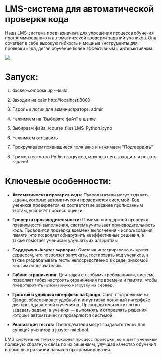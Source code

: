 # LMS-система для автоматической проверки кода

Наша LMS-система предназначена для упрощения процесса обучения программированию и автоматической проверки заданий учеников. Она сочетает в себе высокую гибкость и мощные инструменты для проверки кода, делая обучение более эффективным и интерактивным.

![](https://github.com/romannoff/LMS_system/blob/main/preview/preview.gif)

# Запуск:
1) docker-compose up --build

2) Заходим на сайт http://localhost:8008

3) Пароль и логин для администратора: admin

4) Нажимаем на "Выберите файл" в шапке

5) Выбираем файл ./course_files/LMS_Python.ipynb

6) Нажимаем отправить

7) Прокручиваем появившиеся поля вниз и нажимаем "Подтвердить"

8) Пример тестов по Python загружен, можно в него заходить и решать задачи!

# Ключевые особенности:

- **Автоматическая проверка кода:** Преподаватели могут задавать задачи, которые автоматически проверяются системой. Код учеников проверяется на соответствие заранее прописанным тестам, ускоряет процесс оценки.

- **Проверка производительности:** Помимо стандартной проверки правильности выполнения, система учитывает производительность кода. Проводится проверка времени выполнения и использования памяти, что позволяет обнаружить неэффективные решения, а также помогает ученикам улучшать их алгоритмы.

- **Поддержка Jupyter серверов:** Система интегрирована с Jupyter сервером, что позволяет запускать, тестировать код учеников, а также разрабатывать тесты непосредственно в среде, знакомой многим пользователям. 

- **Гибкие ограничения:** Для задач с особыми требованиями, система позволяет гибко настроить ограничения по времени и памяти, чтобы предотвратить чрезмерную нагрузку на сервер.

- **Простой и удобный интерфейс на Django:** Сайт, построенный на Django, обеспечивает удобный и интуитивно понятный интерфейс для преподавателей и учеников. Преподаватели могут легко задавать задачи, а ученики — выполнять и отправлять решения, которые автоматически проверяются системой.

- **Реализация тестов:** Преподаватели могут создавать тесты для функций учеников в jupyter notebook

LMS-система не только ускоряет процесс проверки, но и дает ученикам полезную обратную связь по их решениям, улучшая качество обучения и помощь в развитии навыков программирования.

